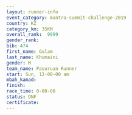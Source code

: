 ```yaml
---
layout: runner-info 
event_category: mantra-summit-challenge-2019 
country: KZ
category_km: 35KM 
overall_rank:  9999
gender_rank: 
bib: 474
first_name: Gulam
last_name: Khumaini
gender: M
team_name: Pasuruan Runner
start: Sun, 12-00-00 am
mbah_kamad: 
finish: 
race_time: 0-00-00
status: DNF
certificate: 
---
```


